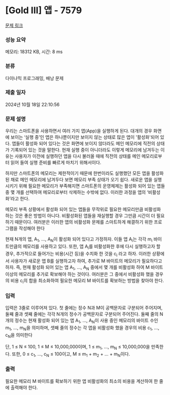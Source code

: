# [Gold III] 앱 - 7579 

[문제 링크](https://www.acmicpc.net/problem/7579) 

### 성능 요약

메모리: 18312 KB, 시간: 8 ms

### 분류

다이나믹 프로그래밍, 배낭 문제

### 제출 일자

2024년 10월 18일 22:10:56

### 문제 설명

<p>우리는 스마트폰을 사용하면서 여러 가지 앱(App)을 실행하게 된다. 대개의 경우 화면에 보이는 ‘실행 중’인 앱은 하나뿐이지만 보이지 않는 상태로 많은 앱이 '활성화'되어 있다. 앱들이 활성화 되어 있다는 것은 화면에 보이지 않더라도 메인 메모리에 직전의 상태가 기록되어 있는 것을 말한다. 현재 실행 중이 아니더라도 이렇게 메모리에 남겨두는 이유는 사용자가 이전에 실행하던 앱을 다시 불러올 때에 직전의 상태를 메인 메모리로부터 읽어 들여 실행 준비를 빠르게 마치기 위해서이다.</p>

<p>하지만 스마트폰의 메모리는 제한적이기 때문에 한번이라도 실행했던 모든 앱을 활성화된 채로 메인 메모리에 남겨두다 보면 메모리 부족 상태가 오기 쉽다. 새로운 앱을 실행시키기 위해 필요한 메모리가 부족해지면 스마트폰의 운영체제는 활성화 되어 있는 앱들 중 몇 개를 선택하여 메모리로부터 삭제하는 수밖에 없다. 이러한 과정을 앱의 ‘비활성화’라고 한다.</p>

<p>메모리 부족 상황에서 활성화 되어 있는 앱들을 무작위로 필요한 메모리만큼 비활성화 하는 것은 좋은 방법이 아니다. 비활성화된 앱들을 재실행할 경우 그만큼 시간이 더 필요하기 때문이다. 여러분은 이러한 앱의 비활성화 문제를 스마트하게 해결하기 위한 프로그램을 작성해야 한다</p>

<p>현재 N개의 앱, A<sub>1</sub>, ..., A<sub>N</sub>이 활성화 되어 있다고 가정하자. 이들 앱 A<sub>i</sub>는 각각 m<sub>i</sub> 바이트만큼의 메모리를 사용하고 있다. 또한, 앱 A<sub>i</sub>를 비활성화한 후에 다시 실행하고자 할 경우, 추가적으로 들어가는 비용(시간 등)을 수치화 한 것을 c<sub>i</sub> 라고 하자. 이러한 상황에서 사용자가 새로운 앱 B를 실행하고자 하여, 추가로 M 바이트의 메모리가 필요하다고 하자. 즉, 현재 활성화 되어 있는 앱 A<sub>1</sub>, ..., A<sub>N</sub> 중에서 몇 개를 비활성화 하여 M 바이트 이상의 메모리를 추가로 확보해야 하는 것이다. 여러분은 그 중에서 비활성화 했을 경우의 비용 c<sub>i</sub>의 합을 최소화하여 필요한 메모리 M 바이트를 확보하는 방법을 찾아야 한다.</p>

### 입력 

 <p>입력은 3줄로 이루어져 있다. 첫 줄에는 정수 N과 M이 공백문자로 구분되어 주어지며, 둘째 줄과 셋째 줄에는 각각 N개의 정수가 공백문자로 구분되어 주어진다. 둘째 줄의 N개의 정수는 현재 활성화 되어 있는 앱 A<sub>1</sub>, ..., A<sub>N</sub>이 사용 중인 메모리의 바이트 수인 m<sub>1</sub>, ..., m<sub>N</sub>을 의미하며, 셋째 줄의 정수는 각 앱을 비활성화 했을 경우의 비용 c<sub>1</sub>, ..., c<sub>N</sub>을 의미한다</p>

<p>단, 1 ≤ N ≤ 100, 1 ≤ M ≤ 10,000,000이며, 1 ≤ m<sub>1</sub>, ..., m<sub>N</sub> ≤ 10,000,000을 만족한다. 또한, 0 ≤ c<sub>1</sub>, ..., c<sub>N</sub> ≤ 100이고, M ≤ m<sub>1</sub> + m<sub>2</sub> + ... + m<sub>N</sub>이다.</p>

### 출력 

 <p>필요한 메모리 M 바이트를 확보하기 위한 앱 비활성화의 최소의 비용을 계산하여 한 줄에 출력해야 한다. </p>

